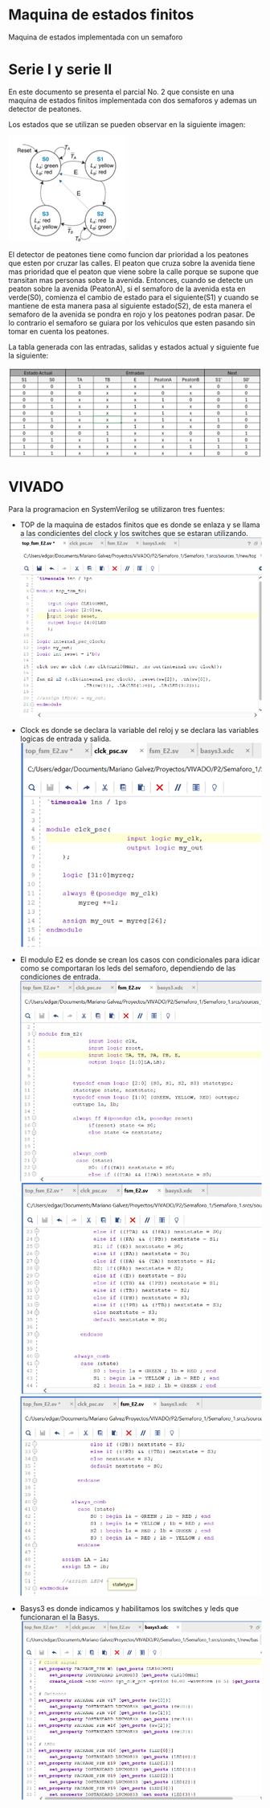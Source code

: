 # Maquina de estados finitos
 Maquina de estados implementada con un semaforo
# Serie I y serie II
En este documento se presenta el parcial No. 2 que consiste en una maquina de estados finitos implementada con dos semaforos y ademas un detector de peatones.

Los estados que se utilizan se pueden observar en la siguiente imagen:

![alt text](image.png)    

El detector de peatones tiene como funcion dar prioridad a los peatones que esten por cruzar las calles. El peaton que cruza sobre la avenida tiene mas prioridad que el peaton que viene sobre la calle porque se supone que transitan mas personas sobre la avenida.
Entonces, cuando se detecte un peaton sobre la avenida (PeatonA), si el semaforo de la avenida esta en verde(S0), comienza el cambio de estado para el siguiente(S1) y cuando se mantiene de esta manera pasa al siguiente estado(S2), de esta manera el semaforo de la avenida se pondra en rojo y los peatones podran pasar. De lo contrario el semaforo se guiara por los vehiculos que esten pasando sin tomar en cuenta los peatones.

La tabla generada con las entradas, salidas y estados actual y siguiente fue la siguiente:

![alt text](image-1.png)

# VIVADO
Para la programacion en SystemVerilog se utilizaron tres fuentes:
- TOP de la maquina de estados finitos que es donde se enlaza y se llama a las condicientes del clock y los switches que se estaran utilizando.
![alt text](image-2.png)

- Clock es donde se declara la variable del reloj y se declara las variables logicas de entrada y salida.
![alt text](image-3.png)

- El modulo E2 es donde se crean los casos con condicionales para idicar como se comportaran los leds del semaforo, dependiendo de las condiciones de entrada.
![alt text](image-4.png)
![alt text](image-5.png)
![alt text](image-6.png)

- Basys3 es donde indicamos y habilitamos los switches y leds que funcionaran el la Basys.
![alt text](image-7.png)
